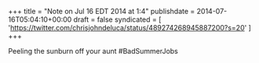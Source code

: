 +++
title = "Note on Jul 16 EDT 2014 at 1:4"
publishdate = 2014-07-16T05:04:10+00:00
draft = false
syndicated = [ 'https://twitter.com/chrisjohndeluca/status/489274268945887200?s=20' ]
+++

Peeling the sunburn off your aunt #BadSummerJobs
